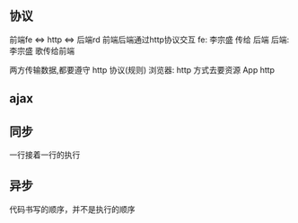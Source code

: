 ## 协议
前端fe  <=>   http  <=>   后端rd 前端后端通过http协议交互
fe: 李宗盛 传给 后端
后端: 李宗盛 歌传给前端

两方传输数据,都要遵守 http 协议(规则)
浏览器: http 方式去要资源
App http

## ajax



## 同步
一行接着一行的执行
## 异步
代码书写的顺序，并不是执行的顺序

